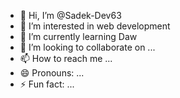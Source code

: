 - 👋 Hi, I’m @Sadek-Dev63
- 👀 I’m interested in web development
- 🌱 I’m currently learning Daw
- 💞️ I’m looking to collaborate on ...
- 📫 How to reach me ...
- 😄 Pronouns: ...
- ⚡ Fun fact: ...

<!---
Sadek-Dev63/Sadek-Dev63 is a ✨ special ✨ repository because its `README.md` (this file) appears on your GitHub profile.
You can click the Preview link to take a look at your changes.
--->
